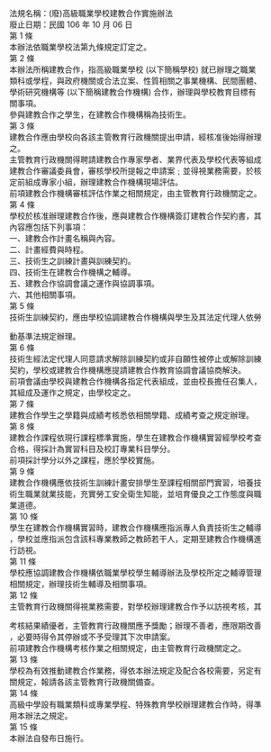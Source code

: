 法規名稱：(廢)高級職業學校建教合作實施辦法  
廢止日期：民國 106 年 10 月 06 日  
第 1 條  
本辦法依職業學校法第九條規定訂定之。  
第 2 條  
本辦法所稱建教合作，指高級職業學校 (以下簡稱學校) 就已辦理之職業  
類科或學程，與政府機關或合法立案、性質相關之事業機構、民間團體、  
學術研究機構等 (以下簡稱建教合作機構) 合作，辦理與學校教育目標有  
關事項。  
參與建教合作之學生，在建教合作機構稱為技術生。  
第 3 條  
建教合作應由學校向各該主管教育行政機關提出申請，經核准後始得辦理  
之。  
主管教育行政機關得聘請建教合作專家學者、業界代表及學校代表等組成  
建教合作審議委員會，審核學校所提報之申請案﹔並得視業務需要，於核  
定前組成專家小組，辦理建教合作機構現場評估。  
前項建教合作機構審核評估作業之相關規定，由主管教育行政機關定之。  
第 4 條  
學校於核准辦理建教合作後，應與建教合作機構簽訂建教合作契約書，其  
內容應包括下列事項：  
一、建教合作計畫名稱與內容。  
二、計畫經費與時程。  
三、技術生之訓練計畫與訓練契約。  
四、技術生在建教合作機構之輔導。  
五、建教合作協調會議之運作與協調事項。  
六、其他相關事項。  
第 5 條  
技術生訓練契約，應由學校協調建教合作機構與學生及其法定代理人依勞  


動基準法規定辦理。  
第 6 條  
技術生經法定代理人同意請求解除訓練契約或非自願性被停止或解除訓練  
契約，學校或建教合作機構應提請建教合作教育協調會議協商解決。  
前項會議由學校與建教合作機構各指定代表組成，並由校長擔任召集人，  
其組成及運作之規定，由學校定之。  
第 7 條  
建教合作學生之學籍與成績考核悉依相關學籍、成績考查之規定辦理。  
第 8 條  
建教合作課程依現行課程標準實施，學生在建教合作機構實習經學校考查  
合格，得採計為實習科目及校訂專業科目學分。  
前項採計學分以外之課程，應於學校實施。  
第 9 條  
建教合作機構應依技術生訓練計畫安排學生至課程相關部門實習，培養技  
術生職業就業技能，充實勞工安全衛生知能，並培育優良之工作態度與職  
業道德。  
第 10 條  
學生在建教合作機構實習時，建教合作機構應指派專人負責技術生之輔導  
，學校並應指派包含該科專業教師之教師若干人，定期至建教合作機構進  
行訪視。  
第 11 條  
學校應協調建教合作機構依職業學校學生輔導辦法及學校所定之輔導管理  
相關規定，辦理技術生輔導及相關事項。  
第 12 條  
主管教育行政機關得視業務需要，對學校辦理建教合作予以訪視考核，其  


考核結果績優者，主管教育行政機關應予獎勵；辦理不善者，應限期改善  
，必要時得令其停辦或不予受理其下次申請案。  
前項建教合作機構考核作業之相關規定，由主管教育行政機關定之。  
第 13 條  
學校為有效推動建教合作業務，得依本辦法規定及配合各校需要，另定有  
關規定，報請各該主管教育行政機關備查。  
第 14 條  
高級中學設有職業類科或專業學程、特殊教育學校辦理建教合作時，得準  
用本辦法之規定。  
第 15 條  
本辦法自發布日施行。  


